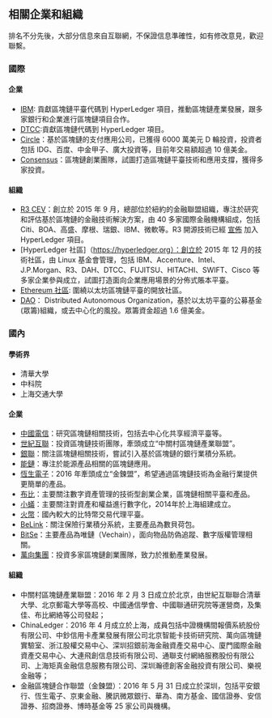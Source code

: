 ## 相關企業和組織

排名不分先後，大部分信息來自互聯網，不保證信息準確性，如有修改意見，歡迎聯繫。

### 國際

#### 企業
* [IBM](https://www.ibm.com): 貢獻區塊鏈平臺代碼到 HyperLedger 項目，推動區塊鏈產業發展，跟多家銀行和企業進行區塊鏈項目合作。
* [DTCC]():貢獻區塊鏈代碼到 HyperLedger 項目。
* [Circle]()：基於區塊鏈的支付應用公司，已獲得 6000 萬美元 D 輪投資，投資者包括 IDG、百度、中金甲子、廣大投資等，目前年交易額超過 10 億美金。
* [Consensus]()：區塊鏈創業團隊，試圖打造區塊鏈平臺技術和應用支撐，獲得多家投資。

#### 組織
* [R3 CEV](https://r3cev.com)：創立於 2015 年 9 月，總部位於紐約的金融聯盟組織，專注於研究和評估基於區塊鏈的金融技術解決方案，由 40 多家國際金融機構組成，包括 Citi、BOA、高盛、摩根、瑞銀、IBM、微軟等。R3 開源技術已經 [宣佈](www.newsbtc.com/2016/10/22/r3-corda-hyperledger-open-source/) 加入 HyperLedger 項目。
* [HyperLedger 社區]（https://hyperledger.org）：創立於 2015 年 12 月的技術社區，由 Linux 基金會管理，包括 IBM、Accenture、Intel、J.P.Morgan、R3、DAH、DTCC、FUJITSU、HITACHI、SWIFT、Cisco 等多家企業參與成立，試圖打造面向企業應用場景的分佈式賬本平臺。
* [Ethereum 社區](https://ethereum.org): 圍繞以太坊區塊鏈平臺的開放社區。
* [DAO]()： Distributed Autonomous Organization，基於以太坊平臺的公募基金(眾籌)組織，或去中心化的風投。眾籌資金超過 1.6 億美金。


### 國內

#### 學術界

* 清華大學
* 中科院
* 上海交通大學

#### 企業

* [中國電信]()：研究區塊鏈相關技術，包括去中心化共享經濟平臺等。
* [世紀互聯]()：投資區塊鏈技術團隊，牽頭成立“中關村區塊鏈產業聯盟”。
* [銀聯]()：關注區塊鏈相關技術，嘗試引入基於區塊鏈的銀行業積分系統。
* [能鏈]()：專注於能源產品相關的區塊鏈應用。
* [恆生電子]()：2016 年牽頭成立“金鍊盟”，希望通過區塊鏈技術為金融行業提供更簡單的產品。
* [布比](https://bubi.cn)：主要關注數字資產管理的技術型創業企業，區塊鏈相關平臺和產品。
* [小蟻]()：主要關注對資產和權益進行數字化，2014年於上海組建成立。
* [火幣]()：國內較大的比特幣交易代理平臺。
* [BeLink]()：關注保險行業積分系統，主要產品為數貝荷包。
* [BitSe]()：主要產品為唯鏈（Vechain），面向物品防偽追蹤、數字版權管理相關。
* [萬向集團]()：投資多家區塊鏈創業團隊，致力於推動產業發展。

#### 組織

* 中關村區塊鏈產業聯盟：2016 年 2 月 3 日成立於北京，由世紀互聯聯合清華大學、北京郵電大學等高校、中國通信學會、中國聯通研究院等運營商，及集佳、布比網絡等公司發起；
* ChinaLedger：2016 年 4 月成立於上海，成員包括中證機構間報價系統股份有限公司、中鈔信用卡產業發展有限公司北京智能卡技術研究院、萬向區塊鏈實驗室、浙江股權交易中心、深圳招銀前海金融資產交易中心、廈門國際金融資產交易中心、大連飛創信息技術有限公司、通聯支付網絡服務股份有限公司、上海矩真金融信息服務有限公司、深圳瀚德創客金融投資有限公司、樂視金融等；
* 金融區塊鏈合作聯盟（金鍊盟）：2016 年 5 月 31 日成立於深圳，包括平安銀行、恆生電子、京東金融、騰訊微眾銀行、華為、南方基金、國信證券、安信證券、招商證券、博時基金等 25 家公司與機構。

